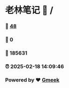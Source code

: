 # 老林笔记 :link: / 
### :page_facing_up: [48](//tag.html) 
### :speech_balloon: 0 
### :hibiscus: 185631 
### :alarm_clock: 2025-02-18 14:09:46 
### Powered by :heart: [Gmeek](https://github.com/Meekdai/Gmeek)
